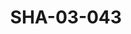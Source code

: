 ---
pid: SHA-03-043
title: SHA-03-043
language: 'en '
collection: Sharhabil Ahmed
original_label: 
rights: Sharhabil Ahmed
location_of_original: Sharhabil Ahmed
photographer_or_studio: 
scanned_from: photograph 16.5 by 21.4
_date: '1961'
location: Khartoum, Omdurman Sports Club
description: 'Beginning of the band Kamil Hussain Sharhabil Ahmed ''Ali Nur al Jalil
  Hussain Babikir Awad ''Ali Akrit Ahmed Daoud '
additional_notes: 
permission_display: 'yes'
on_server: 'no'
on_website: 'no'
permalink: "/archive/en/sha-03-043.html"
layout: photo-page
---
